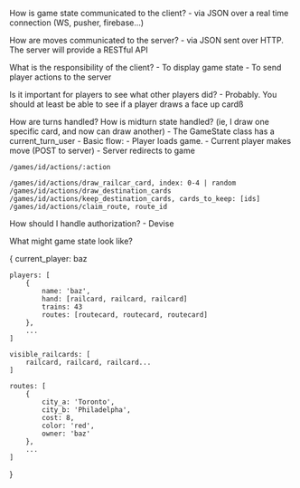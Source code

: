 How is game state communicated to the client?
    - via JSON over a real time connection (WS, pusher, firebase...)


How are moves communicated to the server?
    - via JSON sent over HTTP. The server will provide a RESTful API


What is the responsibility of the client?
    - To display game state
    - To send player actions to the server


Is it important for players to see what other players did?
    - Probably. You should at least be able to see if a player draws a face up cardß


How are turns handled? How is midturn state handled? (ie, I draw one specific card, and now can draw another)
    - The GameState class has a current_turn_user
    - Basic flow:
        - Player loads game.
        - Current player makes move (POST to server)
        - Server redirects to game

    /games/id/actions/:action

    /games/id/actions/draw_railcar_card, index: 0-4 | random
    /games/id/actions/draw_destination_cards
    /games/id/actions/keep_destination_cards, cards_to_keep: [ids]
    /games/id/actions/claim_route, route_id

How should I handle authorization?
    - Devise

What might game state look like?

{
    current_player: baz

    players: [
        {
            name: 'baz',
            hand: [railcard, railcard, railcard]
            trains: 43
            routes: [routecard, routecard, routecard]
        },
        ...
    ]

    visible_railcards: [
        railcard, railcard, railcard...
    ]

    routes: [
        {
            city_a: 'Toronto',
            city_b: 'Philadelpha',
            cost: 8,
            color: 'red',
            owner: 'baz'
        },
        ...
    ]

}
